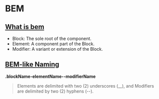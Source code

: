 # BEM

## [What is bem](http://getbem.com/introduction/)

* Block: The sole root of the component.
* Element: A component part of the Block.
* Modifier: A variant or extension of the Block.

## [BEM-like Naming](https://cssguidelin.es/#bem-like-naming)

**.blockName-elementName--modifierName**

> Elements are delimited with two (2) underscores (__), and Modifiers are delimited by two (2) hyphens (--).

